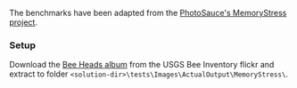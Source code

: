 ﻿The benchmarks have been adapted from the
[PhotoSauce's MemoryStress project](https://github.com/saucecontrol/core-imaging-playground/tree/beeees/MemoryStress).  

### Setup

Download the [Bee Heads album](https://www.flickr.com/photos/usgsbiml/albums/72157633925491877) from the USGS Bee Inventory flickr
  and extract to folder `<solution-dir>\tests\Images\ActualOutput\MemoryStress\`.
